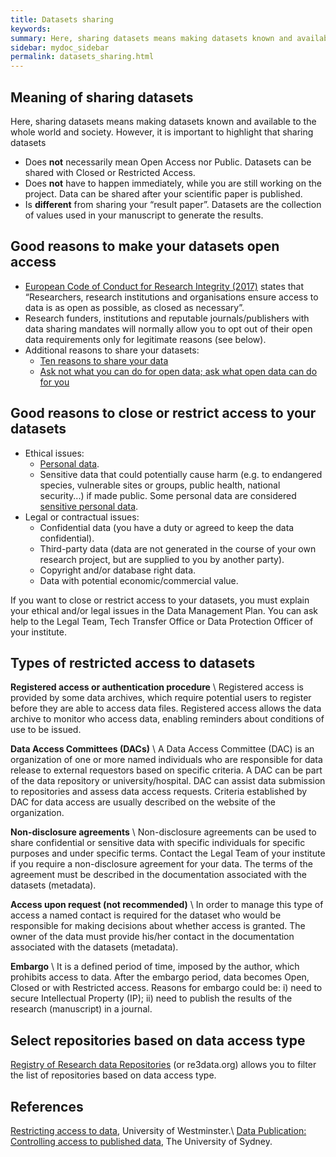 ```yaml
---
title: Datasets sharing
keywords:
summary: Here, sharing datasets means making datasets known and available to the entire world and society.
sidebar: mydoc_sidebar
permalink: datasets_sharing.html
---
```


## Meaning of sharing datasets
Here, sharing datasets means making datasets known and available to the whole world and society. However, it is important to highlight that sharing datasets
* Does **not** necessarily mean Open Access nor Public. Datasets can be shared with Closed or Restricted Access.
* Does **not** have to happen immediately, while you are still working on the project. Data can be shared after your scientific paper is published.
* Is **different** from sharing your “result paper”. Datasets are the collection of values used in your manuscript to generate the results.


## Good reasons to make your datasets open access
* [European Code of Conduct for Research Integrity (2017)](https://www.allea.org/wp-content/uploads/2017/05/ALLEA-European-Code-of-Conduct-for-Research-Integrity-2017.pdf) states that “Researchers, research institutions and organisations ensure access to data is as open as possible, as closed as necessary”.
* Research funders, institutions and reputable journals/publishers with data sharing mandates will normally allow you to opt out of their open data requirements only for legitimate reasons (see below).
* Additional reasons to share your datasets:
  * [Ten reasons to share your data](https://www.natureindex.com/news-blog/ten-reasons-to-share-your-data)
  * [Ask not what you can do for open data; ask what open data can do for you](http://blogs.nature.com/naturejobs/2017/06/19/ask-not-what-you-can-do-for-open-data-ask-what-open-data-can-do-for-you/)

## Good reasons to close or restrict access to your datasets
* Ethical issues:
  * [Personal data](https://ec.europa.eu/info/law/law-topic/data-protection/reform/what-personal-data_en).
  * Sensitive data that could potentially cause harm (e.g. to endangered species, vulnerable sites or groups, public health, national security...) if made public. Some personal data are considered [sensitive personal data](https://ec.europa.eu/info/law/law-topic/data-protection/reform/rules-business-and-organisations/legal-grounds-processing-data/sensitive-data/what-personal-data-considered-sensitive_en).
* Legal or contractual issues:
  * Confidential data (you have a duty or agreed to keep the data confidential).
  * Third-party data (data are not generated in the course of your own research project, but are supplied to you by another party).
  * Copyright and/or database right data.
  * Data with potential economic/commercial value.

If you want to close or restrict access to your datasets, you must explain your ethical and/or legal issues in the Data Management Plan. You can ask help to the Legal Team, Tech Transfer Office or Data Protection Officer of your institute.

## Types of restricted access to datasets
**Registered access or authentication procedure** \\
 Registered access is provided by some data archives, which require potential users to register before they are able to access data files. Registered access allows the data archive to monitor who access data, enabling reminders about conditions of use to be issued.

**Data Access Committees (DACs)** \\
 A Data Access Committee (DAC) is an organization of one or more named individuals who are responsible for data release to external requestors based on specific criteria. A DAC can be part of the data repository or university/hospital. DAC can assist data submission to repositories and assess data access requests. Criteria established by DAC for data access are usually described on the website of the organization.

**Non-disclosure agreements** \\
 Non-disclosure agreements can be used to share confidential or sensitive data with specific individuals for specific purposes and under specific terms. Contact the Legal Team of your institute if you require a non-disclosure agreement for your data. The terms of the agreement must be described in the documentation associated with the datasets (metadata).

**Access upon request (not recommended)** \\
 In order to manage this type of access a named contact is required for the dataset who would be responsible for making decisions about whether access is granted. The owner of the data must provide his/her contact in the documentation associated with the datasets (metadata).

**Embargo** \\
 It is a defined period of time, imposed by the author, which prohibits access to data. After the embargo period, data becomes Open, Closed or with Restricted access. Reasons for embargo could be: i) need to secure Intellectual Property (IP); ii) need to publish the results of the research (manuscript) in a journal.

## Select repositories based on data access type
[Registry of Research data Repositories](https://www.re3data.org/search?query=) (or re3data.org) allows you to filter the list of repositories based on data access type.

## References
[Restricting access to data](https://www.westminster.ac.uk/research/researcher-support/research-data/archiving-data/restricting-access-to-data), University of Westminster.\\
[Data Publication: Controlling access to published data](https://libguides.library.usyd.edu.au/datapublication/access), The University of Sydney.
